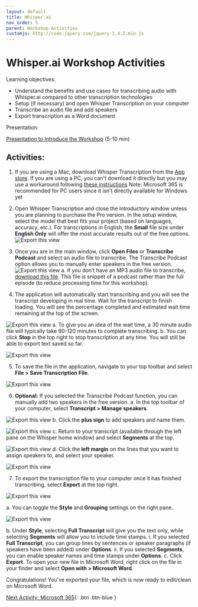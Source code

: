 ```yaml
---
layout: default
title: Whisper.ai
nav_order: 5
parent: Workshop Activities
customjs: http://code.jquery.com/jquery-1.4.2.min.js
---
```


# Whisper.ai Workshop Activities

Learning objectives:

- Understand the benefits and use cases for transcribing audio with Whisper.ai compared to other transcription technologies
- Setup (if necessary) and open Whisper Transcription on your computer
- Transcribe an audio file and add speakers
- Export transcription as a Word document

Presentation:

[Presentation to Introduce the Workshop](https://docs.google.com/presentation/d/1DSi-h-4R5Lo2zv5Lukux4Oi8ekahJwW6AJQWAahovVY/edit?usp=sharing) (5-10 min)

## Activities:

1. If you are using a Mac, download Whisper Transcription from the [App store](https://apps.apple.com/us/app/whisper-transcription/id1668083311?mt=12). If you are using a PC, you can’t download it directly but you may use a workaround following [these instructions](https://www.thewindowsclub.com/how-to-use-openai-whisper-on-windows-pc)
Note: Microsoft 365 is recommended for PC users since it isn’t directly available for Windows yet

2. Open Whisper Transcription and close the introductory window unless you are planning to purchase the Pro version. In the setup window, select the model that best fits your project (based on languages, accuracy, etc.). For transcriptions in English, the **Small** file size under **English Only** will offer the most accurate results out of the free options.
![Export this view](/media/WhisperT1.png)

3. Once you are in the main window, click **Open Files** or **Transcribe Podcast** and select an audio file to transcribe. The Transcribe Podcast option allows you to manually enter speakers in the free version.
![Export this view](/media/WhisperT2.png)
  a. If you don’t have an MP3 audio file to transcribe, [download this file](https://drive.google.com/file/d/1sncU_2N5JenM2TC5DJXZgHPdeZAwxGbi/view?usp=sharing). This file is snippet of a podcast rather than the full episode (to reduce processing time for this workshop).

4. The application will automatically start transcribing and you will see the transcript developing in real time. Wait for the transcript to finish loading. You will see the percentage completed and estimated wait time remaining at the top of the screen.

![Export this view](/media/WhisperT3.png)
  a. To give you an idea of the wait time, a 30 minute audio file will typically take 90-120 minutes to complete transcribing.
  b. You can click **Stop** in the top right to stop transcription at any time. You will still be able to export text saved so far.

![Export this view](/media/WhisperT4.png)

5. To save the file in the application, navigate to your top toolbar and select **File > Save Transcription File**.

![Export this view](/media/WhisperT5.png)

6. **Optional:** If you selected the Transcribe Podcast function, you can manually add two speakers in the free version.
  a. In the top toolbar of your computer, select **Transcript > Manage speakers**.

![Export this view](/media/WhisperT6.png)
  b. Click the **plus sign** to add speakers and name them.

![Export this view](/media/WhisperT7.png)
  c. Return to your transcript (available through the left pane on the Whisper home window) and select **Segments** at the top.

![Export this view](/media/WhisperT8.png)
  d. Click the **left margin** on the lines that you want to assign speakers to, and select your speaker.

![Export this view](/media/WhisperT9.png)

7. To export the transcription file to your computer once it has finished transcribing, select **Export** at the top right.

![Export this view](/media/WhisperT10.png)

  a. You can toggle the **Style** and **Grouping** settings on the right pane.

![Export this view](/media/WhisperT11.png)
 
  b. Under **Style**, selecting **Full Transcript** will give you the text only, while selecting **Segments** will allow you to include time stamps.
    i. If you selected **Full Transcript**, you can group lines by sentences or speaker paragraphs (if speakers have been added) under **Options**.
    ii. If you selected **Segments**, you can enable speaker names and time stamps under **Options**.
  c. Click **Export**. To open your new file in Microsoft Word, right click on the file in your finder and select **Open with > Microsoft Word**.

  Congratulations! You've exported your file, which is now ready to edit/clean on Microsoft Word.

  [Next Activity: Microsoft 365](microsoft-365.md){: .btn .btn-blue }
